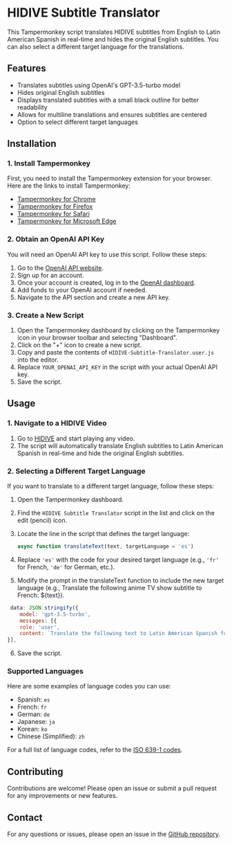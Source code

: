 # HIDIVE Subtitle Translator

This Tampermonkey script translates HIDIVE subtitles from English to Latin American Spanish in real-time and hides the original English subtitles. You can also select a different target language for the translations.

## Features

- Translates subtitles using OpenAI's GPT-3.5-turbo model
- Hides original English subtitles
- Displays translated subtitles with a small black outline for better readability
- Allows for multiline translations and ensures subtitles are centered
- Option to select different target languages

## Installation

### 1. Install Tampermonkey

First, you need to install the Tampermonkey extension for your browser. Here are the links to install Tampermonkey:

- [Tampermonkey for Chrome](https://chrome.google.com/webstore/detail/tampermonkey/dhdgffkkebhmkfjojejmpbldmpobfkfo?hl=en)
- [Tampermonkey for Firefox](https://addons.mozilla.org/en-US/firefox/addon/tampermonkey/)
- [Tampermonkey for Safari](https://apps.apple.com/us/app/tampermonkey/id1482490089)
- [Tampermonkey for Microsoft Edge](https://microsoftedge.microsoft.com/addons/detail/tampermonkey/dhdgffkkebhmkfjojejmpbldmpobfkfo)

### 2. Obtain an OpenAI API Key

You will need an OpenAI API key to use this script. Follow these steps:

1. Go to the [OpenAI API website](https://beta.openai.com/signup/).
2. Sign up for an account.
3. Once your account is created, log in to the [OpenAI dashboard](https://beta.openai.com/dashboard/).
4. Add funds to your OpenAI account if needed.
5. Navigate to the API section and create a new API key.

### 3. Create a New Script

1. Open the Tampermonkey dashboard by clicking on the Tampermonkey icon in your browser toolbar and selecting "Dashboard".
2. Click on the "+" icon to create a new script.
3. Copy and paste the contents of `HIDIVE-Subtitle-Translator.user.js` into the editor.
4. Replace `YOUR_OPENAI_API_KEY` in the script with your actual OpenAI API key.
5. Save the script.

## Usage

### 1. Navigate to a HIDIVE Video

1. Go to [HIDIVE](https://www.hidive.com/) and start playing any video.
2. The script will automatically translate English subtitles to Latin American Spanish in real-time and hide the original English subtitles.

### 2. Selecting a Different Target Language

If you want to translate to a different target language, follow these steps:

1. Open the Tampermonkey dashboard.
2. Find the `HIDIVE Subtitle Translator` script in the list and click on the edit (pencil) icon.
3. Locate the line in the script that defines the target language:
   ```javascript
   async function translateText(text, targetLanguage = 'es')
   ```

4.  Replace `'es'` with the code for your desired target language (e.g., `'fr'` for French, `'de'` for German, etc.).
5.  Modify the prompt in the translateText function to include the new target language (e.g., Translate the following anime TV show subtitle to French: ${text}).
   ```javascript
    data: JSON.stringify({
       model: 'gpt-3.5-turbo',
       messages: [{
       role: 'user',
       content: `Translate the following text to Latin American Spanish for an anime TV show: ${text}`
   }],
   ```
6.  Save the script.

### Supported Languages

Here are some examples of language codes you can use:

-   Spanish: `es`
-   French: `fr`
-   German: `de`
-   Japanese: `ja`
-   Korean: `ko`
-   Chinese (Simplified): `zh`

For a full list of language codes, refer to the [ISO 639-1 codes](https://en.wikipedia.org/wiki/List_of_ISO_639-1_codes).

Contributing
------------

Contributions are welcome! Please open an issue or submit a pull request for any improvements or new features.

Contact
-------

For any questions or issues, please open an issue in the [GitHub repository](https://github.com/aroizmand/HIDIVE-Subtitle-Translator/issues).
